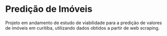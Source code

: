 # Predição de Imóveis

Projeto em andamento de estudo de viabilidade para a predição de valores de imóveis em curitiba, utilizando dados obtidos a partir de web scraping.
